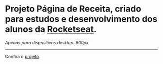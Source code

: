 <h1>Projeto Página de Receita, criado para estudos e desenvolvimento dos alunos da <a href="https://www.rocketseat.com.br/">Rocketseat</a>.</h1>
<em>Apenas para dispositivos desktop: 800px</em>
<hr>
<p>Confira o <a href="https://lucas-emanuel1.github.io/Pagina_de_receita/">projeto</a>.</p>
